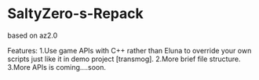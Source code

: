 # SaltyZero-s-Repack
based on az2.0

Features:
1.Use game APIs with C++ rather than Eluna to override your own scripts just like it in demo project [transmog].
2.More brief file structure.
3.More APIs is coming....soon.
